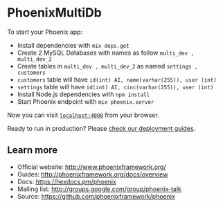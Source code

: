 # PhoenixMultiDb

To start your Phoenix app:

  * Install dependencies with `mix deps.get`
  * Create 2 MySQL Databases with names as follow  `multi_dev , multi_dev_2`
  * Create tables in `multi_dev , multi_dev_2` as named `settings , customers`
  * `customers` table will have `id(int) AI, name(varhar(255)), user (int)`
  * `settings` table will have `id(int) AI, cinc(varhar(255)), user (int)`
  * Install Node.js dependencies with `npm install`
  * Start Phoenix endpoint with `mix phoenix.server`

Now you can visit [`localhost:4000`](http://localhost:4000) from your browser.

Ready to run in production? Please [check our deployment guides](http://www.phoenixframework.org/docs/deployment).

## Learn more

  * Official website: http://www.phoenixframework.org/
  * Guides: http://phoenixframework.org/docs/overview
  * Docs: https://hexdocs.pm/phoenix
  * Mailing list: http://groups.google.com/group/phoenix-talk
  * Source: https://github.com/phoenixframework/phoenix

